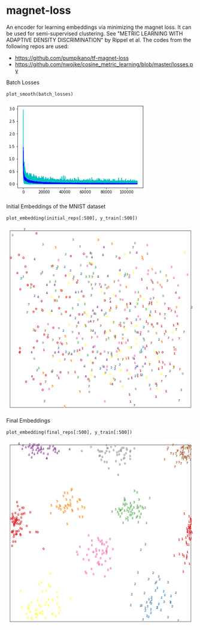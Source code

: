 # magnet-loss

An encoder for learning embeddings via minimizing the magnet loss. It can be used for semi-supervised clustering. See "METRIC LEARNING WITH ADAPTIVE DENSITY DISCRIMINATION" by Rippel et al. The codes from the following repos are used:
* https://github.com/pumpikano/tf-magnet-loss
* https://github.com/nwojke/cosine_metric_learning/blob/master/losses.py

Batch Losses
```
plot_smooth(batch_losses)
```
![batch_losses](https://raw.githubusercontent.com/youngklee/magnet-loss/master/batch_losses.png)

Initial Embeddings of the MNIST dataset
```
plot_embedding(initial_reps[:500], y_train[:500])
```
![initial_embeddings](https://raw.githubusercontent.com/youngklee/magnet-loss/master/initial_embeddings.png)

Final Embeddings
```
plot_embedding(final_reps[:500], y_train[:500])
```
![final_embeddings](https://raw.githubusercontent.com/youngklee/magnet-loss/master/final_embeddings.png)